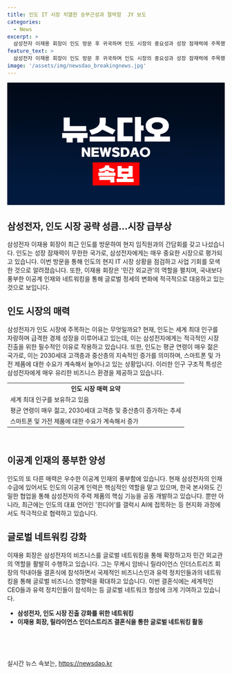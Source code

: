 ```yaml
---
title: 인도 IT 시장 치열한 승부근성과 절박함  JY 보도
categories:
  - News
excerpt: >
  삼성전자 이재용 회장이 인도 방문 후 귀국하며 인도 시장의 중요성과 성장 잠재력에 주목했다. 인도의 급격한 경제 성장과 젊은 인구, 이공계 인재 등이 시장의 매력으로 작용하고 있다. 삼성전자는 현지 특화 제품과 프리미엄 제품을 통해 인도 시장에서의 영향력을 높이고 있으며, 현지 임직원과의 간담회를 통해 사업 기회를 모색했다. 또한, 이재용 회장은 인도 갑부 가문의 결혼식에 참석해 국내외 인맥 확보에도 주력하고 있으며, 전 세계적인 관심을 받는 네트워킹의 장으로 자리 잡았다.
feature_text: >
  삼성전자 이재용 회장이 인도 방문 후 귀국하며 인도 시장의 중요성과 성장 잠재력에 주목했다. 인도의 급격한 경제 성장과 젊은 인구, 이공계 인재 등이 시장의 매력으로 작용하고 있다. 삼성전자는 현지 특화 제품과 프리미엄 제품을 통해 인도 시장에서의 영향력을 높이고 있으며, 현지 임직원과의 간담회를 통해 사업 기회를 모색했다. 또한, 이재용 회장은 인도 갑부 가문의 결혼식에 참석해 국내외 인맥 확보에도 주력하고 있으며, 전 세계적인 관심을 받는 네트워킹의 장으로 자리 잡았다.
image: '/assets/img/newsdao_breakingnews.jpg'
---
```


<p><img src="/assets/img/newsdao_breakingnews.jpg" alt="firstkoreanews 속보" /></p>

<h2 data-ke-size="size26">삼성전자, 인도 시장 공략 성큼…시장 급부상</h2>

<p data-ke-size="size16">삼성전자 이재용 회장이 최근 인도를 방문하여 현지 임직원과의 간담회를 갖고 나섰습니다. 인도는 성장 잠재력이 무한한 국가로, 삼성전자에게는 매우 중요한 시장으로 평가되고 있습니다. 이번 방문을 통해 인도의 현지 IT 시장 상황을 점검하고 사업 기회를 모색한 것으로 알려졌습니다. 또한, 이재용 회장은 '민간 외교관'의 역할을 펼치며, 국내보다 풍부한 이공계 인재와 네트워킹을 통해 글로벌 정세의 변화에 적극적으로 대응하고 있는 것으로 보입니다.</p>

<h2 data-ke-size="size26">인도 시장의 매력</h2>

<p data-ke-size="size16">삼성전자가 인도 시장에 주목하는 이유는 무엇일까요? 현재, 인도는 세계 최대 인구를 자랑하며 급격한 경제 성장을 이루어내고 있는데, 이는 삼성전자에게는 적극적인 시장 진출을 위한 필수적인 이유로 작용하고 있습니다. 또한, 인도는 평균 연령이 매우 젊은 국가로, 이는 2030세대 고객층과 중산층의 지속적인 증가를 의미하며, 스마트폰 및 가전 제품에 대한 수요가 계속해서 늘어나고 있는 상황입니다. 이러한 인구 구조적 특성은 삼성전자에게 매우 유리한 비즈니스 환경을 제공하고 있습니다.</p>

<table>
    <tr>
        <td style="text-align: center; height: 17px;"><b>인도 시장 매력 요약</b></td>
    </tr>
    <tr>
        <td>세계 최대 인구를 보유하고 있음</td>
    </tr>
    <tr>
        <td>평균 연령이 매우 젊고, 2030세대 고객층 및 중산층이 증가하는 추세</td>
    </tr>
    <tr>
        <td>스마트폰 및 가전 제품에 대한 수요가 계속해서 증가</td>
    </tr>
</table>

<p data-ke-size="size16">&nbsp;</p>

<h2 data-ke-size="size26">이공계 인재의 풍부한 양성</h2>

<p data-ke-size="size16">인도의 또 다른 매력은 우수한 이공계 인재의 풍부함에 있습니다. 현재 삼성전자의 인재 수급에 있어서도 인도의 이공계 인력은 핵심적인 역할을 맡고 있으며, 한국 본사와도 긴밀한 협업을 통해 삼성전자의 주력 제품의 핵심 기능을 공동 개발하고 있습니다. 뿐만 아니라, 최근에는 인도의 대표 언어인 '힌디어'를 갤럭시 AI에 접목하는 등 현지화 과정에서도 적극적으로 협력하고 있습니다.</p>

<h2 data-ke-size="size26">글로벌 네트워킹 강화</h2>

<p data-ke-size="size16">이재용 회장은 삼성전자의 비즈니스를 글로벌 네트워킹을 통해 확장하고자 민간 외교관의 역할을 활발히 수행하고 있습니다. 그는 무케시 암바니 릴라이언스 인더스트리즈 회장의 막내아들 결혼식에 참석하면서 국제적인 비즈니스인과 유력 정치인들과의 네트워킹을 통해 글로벌 비즈니스 영향력을 확대하고 있습니다. 이번 결혼식에는 세계적인 CEO들과 유력 정치인들이 참석하는 등 글로벌 네트워크 형성에 크게 기여하고 있습니다.</p>

<ul>
    <li><b>삼성전자, 인도 시장 진출 강화를 위한 네트워킹</b></li>
    <li><b>이재용 회장, 릴라이언스 인더스트리즈 결혼식을 통한 글로벌 네트워킹 활동</b></li>
</ul>

<p data-ke-size="size16">&nbsp;</p>

<p data-ke-size="size16">&nbsp;</p>
실시간 뉴스 속보는, <a href="https://newsdao.kr" rel="dofollow">https://newsdao.kr</a>



